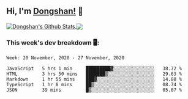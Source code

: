 <!--
 * @Author: DSCode
 * @Date: 2020-10-10 16:49:48
 * @Copyright 2020 DSCode
 * @Open Source License: MIT
 * @LastEditTime: 2020-11-19 00:38:59
 * @FilePath: \DsCodeStudio\README.md
 * @Description:
-->

## Hi, I'm [Dongshan!](https://github.dscode.top) 👋
<!--
<img src="https://github.dscode.top/assets/images/community-c4522fb406f9f37065d008cf632eeea0.svg" />
-->
<a href="https://github-readme-stats.dscodestudio.vercel.app/api?username=DsCodeStudio&show_icons=true&hide_border=true&count_private=true&include_all_commits=true">
<img align="center" alt="Dongshan's Github Stats" src="https://github-readme-stats.dscodestudio.vercel.app/api?username=DsCodeStudio&show_icons=true&hide_border=true&count_private=true&include_all_commits=true"/>
</a>

<a href="https://github-readme-stats.dscodestudio.vercel.app/api/top-langs/?username=DsCodeStudio&layout=compact&langs_count=10">
<img align="center" src="https://github-readme-stats.dscodestudio.vercel.app/api/top-langs/?username=DsCodeStudio&layout=compact&langs_count=10&hide=javascript,html" />
</a>

### This week's dev breakdown 🖥:

<!--START_SECTION:waka-->
```text
Week: 20 November, 2020 - 27 November, 2020

JavaScript   5 hrs 1 min     █████████▓░░░░░░░░░░░░░░░   38.72 % 
HTML         3 hrs 50 mins   ███████▒░░░░░░░░░░░░░░░░░   29.63 % 
Markdown     1 hr 55 mins    ███▓░░░░░░░░░░░░░░░░░░░░░   14.88 % 
TypeScript   1 hr 8 mins     ██▒░░░░░░░░░░░░░░░░░░░░░░   08.74 % 
JSON         39 mins         █▒░░░░░░░░░░░░░░░░░░░░░░░   05.07 % 
```
<!--END_SECTION:waka-->
